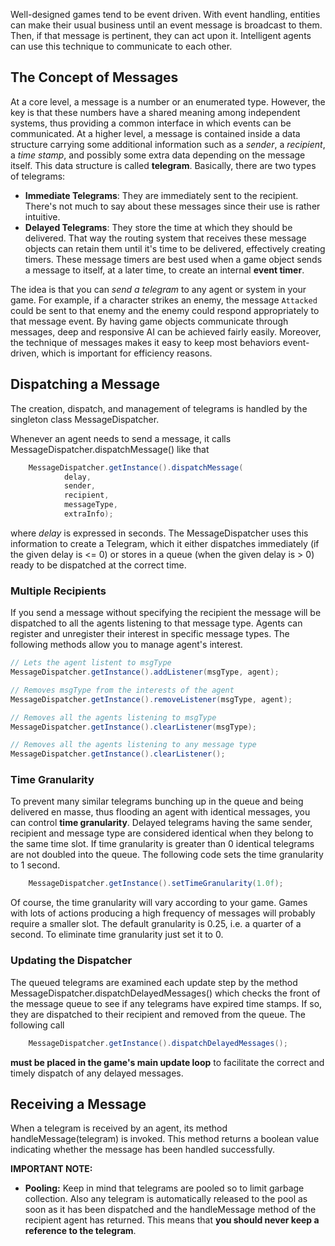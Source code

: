 Well-designed games tend to be event driven.  With event handling, entities can make their usual business until an event message is broadcast to them. Then, if that message is pertinent, they can act upon it.
Intelligent agents can use this technique to communicate to each other.

## The Concept of Messages ##

At a core level, a message is a number or an enumerated type. However, the key is that these numbers have a shared meaning among independent systems, thus providing a common interface in which events can be communicated.
At a higher level, a message is contained inside a data structure carrying some additional information such as a _sender_, a _recipient_, a _time stamp_, and possibly some extra data depending on the message itself. This data structure is called **telegram**.
Basically, there are two types of telegrams: 
- **Immediate Telegrams**: They are immediately sent to the recipient. There's not much to say about these messages since their use is rather intuitive.
- **Delayed Telegrams**: They store the time at which they should be delivered. That way the routing system that receives these message objects can retain them until it's time to be delivered, effectively creating timers. These message timers are best used when a game object sends a message to itself, at a later time, to create an internal **event timer**.

The idea is that you can _send a telegram_ to any agent or system in your game.
For example, if a character strikes an enemy, the message `Attacked` could be sent to that enemy and the enemy could respond appropriately to that message event. By having game objects communicate through messages, deep and responsive AI can be achieved fairly easily. Moreover, the technique of messages makes it easy to keep most behaviors event-driven, which is important for efficiency reasons.


## Dispatching a Message ##

The creation, dispatch, and management of telegrams is handled by the singleton class MessageDispatcher.

Whenever an agent needs to send a message, it calls MessageDispatcher.dispatchMessage() like that
````java
	MessageDispatcher.getInstance().dispatchMessage(
			delay,
			sender,
			recipient,
			messageType,
			extraInfo);
````
where _delay_ is expressed in seconds. The MessageDispatcher uses this information to create a Telegram, which it either dispatches immediately (if the given delay is <= 0) or stores in a queue (when the given delay is > 0) ready to be dispatched at the correct time.

### Multiple Recipients ###
If you send a message without specifying the recipient the message will be dispatched to all the agents listening to that message type. Agents can register and unregister their interest in specific message types.
The following methods allow you to manage agent's interest.
````java
// Lets the agent listent to msgType
MessageDispatcher.getInstance().addListener(msgType, agent);

// Removes msgType from the interests of the agent
MessageDispatcher.getInstance().removeListener(msgType, agent);

// Removes all the agents listening to msgType
MessageDispatcher.getInstance().clearListener(msgType);

// Removes all the agents listening to any message type
MessageDispatcher.getInstance().clearListener();
````

### Time Granularity ###
To prevent many similar telegrams bunching up in the queue and being delivered en masse, thus flooding an agent with identical messages, you can control **time granularity**.
Delayed telegrams having the same sender, recipient and message type are considered identical when they belong to the same time slot. If time granularity is greater than 0 identical telegrams are not doubled into the queue.
The following code sets the time granularity to 1 second.
````java
	MessageDispatcher.getInstance().setTimeGranularity(1.0f);
````
Of course, the time granularity will vary according to your game. Games with lots of actions producing a high frequency of messages will probably require a smaller slot.
The default granularity is 0.25, i.e. a quarter of a second.
To eliminate time granularity just set it to 0.

### Updating the Dispatcher ###
The queued telegrams are examined each update step by the method MessageDispatcher.dispatchDelayedMessages() which checks the front of the message queue to see if any telegrams have expired time stamps. If so, they are dispatched to their recipient and removed from the queue.
The following call
````java
	MessageDispatcher.getInstance().dispatchDelayedMessages();
````
**must be placed in the game's main update loop** to facilitate the correct and timely dispatch of any delayed messages.


## Receiving a Message ##

When a telegram is received by an agent, its method handleMessage(telegram) is invoked.
This method returns a boolean value indicating whether the message has been handled successfully.

**IMPORTANT NOTE:**
- **Pooling:**
Keep in mind that telegrams are pooled so to limit garbage collection. Also any telegram is automatically released to the pool as soon as it has been dispatched and the handleMessage method of the recipient agent has returned. This means that **you should never keep a reference to the telegram**.

